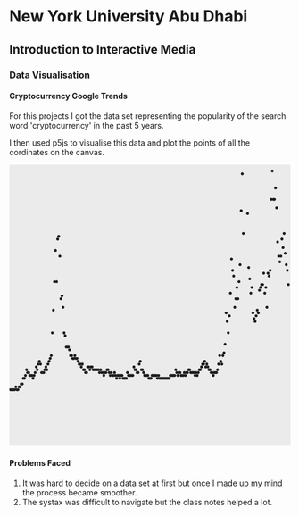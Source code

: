 # New York University Abu Dhabi
## Introduction to Interactive Media
### Data Visualisation

#### Cryptocurrency Google Trends
For this projects I got the data set representing the popularity of the search word 'cryptocurrency' in the past 5 years.

I then used p5js to visualise this data and plot the points of all the cordinates on the canvas.

![](https://github.com/Emaan-Ali/IntroductionToInteractiveMedia/blob/main/Feb22/Crypto.png)

#### Problems Faced
1. It was hard to decide on a data set at first but once I made up my mind the process became smoother.
2. The systax was difficult to navigate but the class notes helped a lot.
